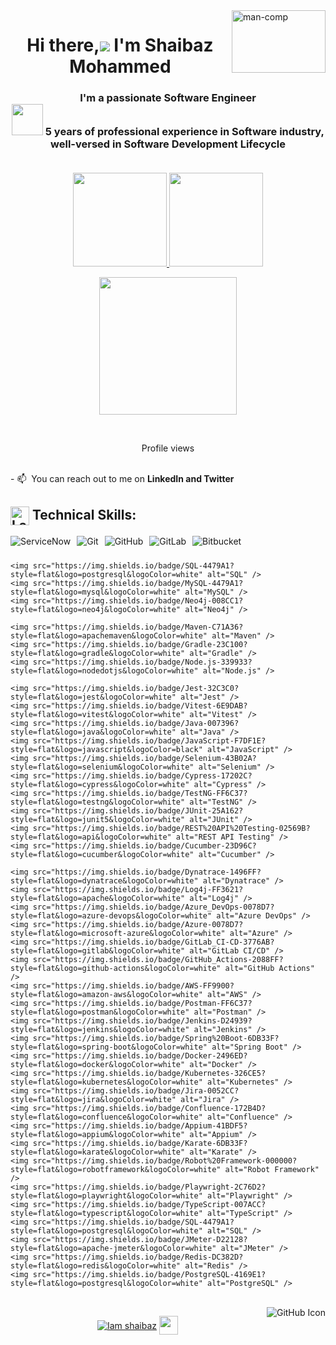 <img align="right"  height="100" width="150" src="https://miro.medium.com/max/1360/1*IRGHmiGsa16stedQvIaZfw.gif" alt="man-comp" border="0" />
<h1 align="center">Hi there,<img src="https://img.icons8.com/color/48/000000/man-raising-hand-icon.png"/> I'm Shaibaz Mohammed</h1>
<h3 align="center">I'm a passionate Software Engineer󠀠<br>
<img src="https://img.icons8.com/external-becris-flat-becris/64/000000/external-technology-literary-genres-becris-flat-becris.png" height="50" width="50"/> 󠀠󠀠5 years of professional experience in Software industry, well-versed in Software Development Lifecycle 
  <br>
  <br>
<!--   Open for new opportunities -->
</h3>
<p align="center">
<a href="https://github.com/Iamshaibaz">
  <img height="150em" src="https://github-readme-stats-eight-theta.vercel.app/api?username=Iamshaibaz&show_icons=true&theme=algolia&include_all_commits=true&count_private=true&hide_border=true"/> 
 <img height="150em" src="https://github-readme-stats-eight-theta.vercel.app/api/top-langs/?username=Iamshaibaz&layout=compact&langs_count=8&theme=algolia&hide_border=true"/>
</a>
</p>

<p align="center">
 <img height="220em" src="http://github-readme-streak-stats.herokuapp.com?user=Iamshaibaz&theme=algolia&hide_border=true"/> 
</p>
 <br>
     </p>

 
 <p align="center">
     Profile views
  </br>
        <img  src="https://profile-counter.glitch.me/Iamshaibaz/count.svg" alt="">
<br><br></p>
<p>
  - 📫 󠀠󠀠 You can reach out to me on <b>LinkedIn and Twitter</b>
</p>

##  <div><img src="https://raw.githubusercontent.com/Tarikul-Islam-Anik/Animated-Fluent-Emojis/master/Emojis/Objects/Laptop.png" width="30px" align="center" alt="Laptop Emoji" /> Technical Skills:</div>

<div style="display: flex; flex-wrap: wrap; gap: 10px;">
    <img src="https://img.shields.io/badge/ServiceNow-0C4B5B?style=flat&logo=servicenow&logoColor=white" alt="ServiceNow" />
    <img src="https://img.shields.io/badge/Git-F05032?style=flat&logo=git&logoColor=white" alt="Git" />
    <img src="https://img.shields.io/badge/GitHub-2088FF?style=flat&logo=github&logoColor=white" alt="GitHub" />
    <img src="https://img.shields.io/badge/GitLab-3776AB?style=flat&logo=gitlab&logoColor=white" alt="GitLab" />
    <img src="https://img.shields.io/badge/Bitbucket-0052CC?style=flat&logo=bitbucket&logoColor=white" alt="Bitbucket" />
    
    <img src="https://img.shields.io/badge/SQL-4479A1?style=flat&logo=postgresql&logoColor=white" alt="SQL" />
    <img src="https://img.shields.io/badge/MySQL-4479A1?style=flat&logo=mysql&logoColor=white" alt="MySQL" />
    <img src="https://img.shields.io/badge/Neo4j-008CC1?style=flat&logo=neo4j&logoColor=white" alt="Neo4j" />

    <img src="https://img.shields.io/badge/Maven-C71A36?style=flat&logo=apachemaven&logoColor=white" alt="Maven" />
    <img src="https://img.shields.io/badge/Gradle-23C100?style=flat&logo=gradle&logoColor=white" alt="Gradle" />
    <img src="https://img.shields.io/badge/Node.js-339933?style=flat&logo=nodedotjs&logoColor=white" alt="Node.js" />

    <img src="https://img.shields.io/badge/Jest-32C3C0?style=flat&logo=jest&logoColor=white" alt="Jest" />
    <img src="https://img.shields.io/badge/Vitest-6E9DAB?style=flat&logo=vitest&logoColor=white" alt="Vitest" />
    <img src="https://img.shields.io/badge/Java-007396?style=flat&logo=java&logoColor=white" alt="Java" />
    <img src="https://img.shields.io/badge/JavaScript-F7DF1E?style=flat&logo=javascript&logoColor=black" alt="JavaScript" />
    <img src="https://img.shields.io/badge/Selenium-43B02A?style=flat&logo=selenium&logoColor=white" alt="Selenium" />
    <img src="https://img.shields.io/badge/Cypress-17202C?style=flat&logo=cypress&logoColor=white" alt="Cypress" />
    <img src="https://img.shields.io/badge/TestNG-FF6C37?style=flat&logo=testng&logoColor=white" alt="TestNG" />
    <img src="https://img.shields.io/badge/JUnit-25A162?style=flat&logo=junit5&logoColor=white" alt="JUnit" />
    <img src="https://img.shields.io/badge/REST%20API%20Testing-02569B?style=flat&logo=api&logoColor=white" alt="REST API Testing" />
    <img src="https://img.shields.io/badge/Cucumber-23D96C?style=flat&logo=cucumber&logoColor=white" alt="Cucumber" />

    <img src="https://img.shields.io/badge/Dynatrace-1496FF?style=flat&logo=dynatrace&logoColor=white" alt="Dynatrace" />
    <img src="https://img.shields.io/badge/Log4j-FF3621?style=flat&logo=apache&logoColor=white" alt="Log4j" />
    <img src="https://img.shields.io/badge/Azure_DevOps-0078D7?style=flat&logo=azure-devops&logoColor=white" alt="Azure DevOps" />
    <img src="https://img.shields.io/badge/Azure-0078D7?style=flat&logo=microsoft-azure&logoColor=white" alt="Azure" />
    <img src="https://img.shields.io/badge/GitLab_CI-CD-3776AB?style=flat&logo=gitlab&logoColor=white" alt="GitLab CI/CD" />
    <img src="https://img.shields.io/badge/GitHub_Actions-2088FF?style=flat&logo=github-actions&logoColor=white" alt="GitHub Actions" />
    <img src="https://img.shields.io/badge/AWS-FF9900?style=flat&logo=amazon-aws&logoColor=white" alt="AWS" />
    <img src="https://img.shields.io/badge/Postman-FF6C37?style=flat&logo=postman&logoColor=white" alt="Postman" />
    <img src="https://img.shields.io/badge/Jenkins-D24939?style=flat&logo=jenkins&logoColor=white" alt="Jenkins" />
    <img src="https://img.shields.io/badge/Spring%20Boot-6DB33F?style=flat&logo=spring-boot&logoColor=white" alt="Spring Boot" />
    <img src="https://img.shields.io/badge/Docker-2496ED?style=flat&logo=docker&logoColor=white" alt="Docker" />
    <img src="https://img.shields.io/badge/Kubernetes-326CE5?style=flat&logo=kubernetes&logoColor=white" alt="Kubernetes" />
    <img src="https://img.shields.io/badge/Jira-0052CC?style=flat&logo=jira&logoColor=white" alt="Jira" />
    <img src="https://img.shields.io/badge/Confluence-172B4D?style=flat&logo=confluence&logoColor=white" alt="Confluence" />
    <img src="https://img.shields.io/badge/Appium-41BDF5?style=flat&logo=appium&logoColor=white" alt="Appium" />
    <img src="https://img.shields.io/badge/Karate-6DB33F?style=flat&logo=karate&logoColor=white" alt="Karate" />
    <img src="https://img.shields.io/badge/Robot%20Framework-000000?style=flat&logo=robotframework&logoColor=white" alt="Robot Framework" />
    <img src="https://img.shields.io/badge/Playwright-2C76D2?style=flat&logo=playwright&logoColor=white" alt="Playwright" />
    <img src="https://img.shields.io/badge/TypeScript-007ACC?style=flat&logo=typescript&logoColor=white" alt="TypeScript" />
    <img src="https://img.shields.io/badge/SQL-4479A1?style=flat&logo=postgresql&logoColor=white" alt="SQL" />
    <img src="https://img.shields.io/badge/JMeter-D22128?style=flat&logo=apache-jmeter&logoColor=white" alt="JMeter" />
    <img src="https://img.shields.io/badge/Redis-DC382D?style=flat&logo=redis&logoColor=white" alt="Redis" />
    <img src="https://img.shields.io/badge/PostgreSQL-4169E1?style=flat&logo=postgresql&logoColor=white" alt="PostgreSQL" />
</div>



<br/>

<a href="https://github.com/Iamshaibaz" target="_blank">
  <img align="right" src="https://img.icons8.com/material-outlined/24/ffffff/github.png" alt="GitHub Icon">
</a>


<p align="center">
<a href="https://www.linkedin.com/in/iamshaibaz/" target="blank"><img align="center" src="https://img.shields.io/badge/-Shaibaz-blue?style=flat-square&logo=Linkedin&logoColor=white&link=https://www.linkedin.com/in/iamshaibaz/" alt="Iam shaibaz" /></a>
<a href="https://twitter.com/ShaibazIam" target="blank"><img align="center" src="https://img.icons8.com/nolan/64/twitter.png" alt="" height="30" width="30" /></a>


</p>
